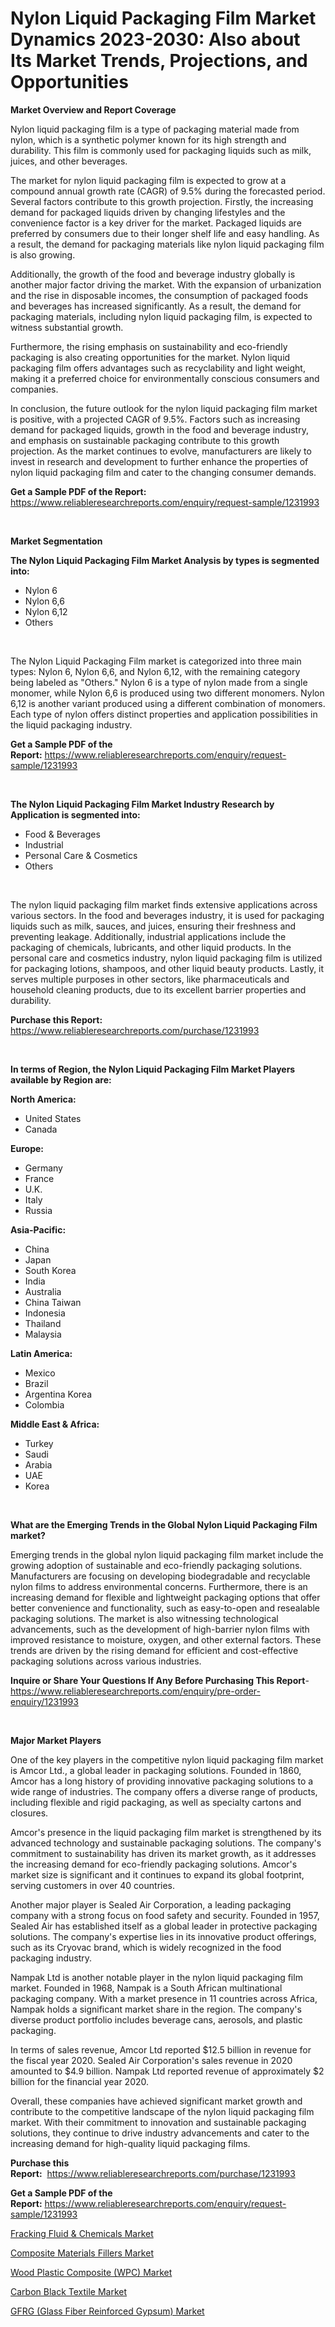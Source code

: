 <p><h1>Nylon Liquid Packaging Film Market Dynamics 2023-2030: Also about Its Market Trends, Projections, and Opportunities</h1></p><p><strong>Market Overview and Report Coverage</strong></p>
<p><p>Nylon liquid packaging film is a type of packaging material made from nylon, which is a synthetic polymer known for its high strength and durability. This film is commonly used for packaging liquids such as milk, juices, and other beverages.</p><p>The market for nylon liquid packaging film is expected to grow at a compound annual growth rate (CAGR) of 9.5% during the forecasted period. Several factors contribute to this growth projection. Firstly, the increasing demand for packaged liquids driven by changing lifestyles and the convenience factor is a key driver for the market. Packaged liquids are preferred by consumers due to their longer shelf life and easy handling. As a result, the demand for packaging materials like nylon liquid packaging film is also growing.</p><p>Additionally, the growth of the food and beverage industry globally is another major factor driving the market. With the expansion of urbanization and the rise in disposable incomes, the consumption of packaged foods and beverages has increased significantly. As a result, the demand for packaging materials, including nylon liquid packaging film, is expected to witness substantial growth.</p><p>Furthermore, the rising emphasis on sustainability and eco-friendly packaging is also creating opportunities for the market. Nylon liquid packaging film offers advantages such as recyclability and light weight, making it a preferred choice for environmentally conscious consumers and companies.</p><p>In conclusion, the future outlook for the nylon liquid packaging film market is positive, with a projected CAGR of 9.5%. Factors such as increasing demand for packaged liquids, growth in the food and beverage industry, and emphasis on sustainable packaging contribute to this growth projection. As the market continues to evolve, manufacturers are likely to invest in research and development to further enhance the properties of nylon liquid packaging film and cater to the changing consumer demands.</p></p>
<p><strong>Get a Sample PDF of the Report:</strong> <a href="https://www.reliableresearchreports.com/enquiry/request-sample/1231993">https://www.reliableresearchreports.com/enquiry/request-sample/1231993</a></p>
<p>&nbsp;</p>
<p><strong>Market Segmentation</strong></p>
<p><strong>The Nylon Liquid Packaging Film Market Analysis by types is segmented into:</strong></p>
<p><ul><li>Nylon 6</li><li>Nylon 6,6</li><li>Nylon 6,12</li><li>Others</li></ul></p>
<p>&nbsp;</p>
<p><p>The Nylon Liquid Packaging Film market is categorized into three main types: Nylon 6, Nylon 6,6, and Nylon 6,12, with the remaining category being labeled as "Others." Nylon 6 is a type of nylon made from a single monomer, while Nylon 6,6 is produced using two different monomers. Nylon 6,12 is another variant produced using a different combination of monomers. Each type of nylon offers distinct properties and application possibilities in the liquid packaging industry.</p></p>
<p><strong>Get a Sample PDF of the Report:</strong>&nbsp;<a href="https://www.reliableresearchreports.com/enquiry/request-sample/1231993">https://www.reliableresearchreports.com/enquiry/request-sample/1231993</a></p>
<p>&nbsp;</p>
<p><strong>The Nylon Liquid Packaging Film Market Industry Research by Application is segmented into:</strong></p>
<p><ul><li>Food & Beverages</li><li>Industrial</li><li>Personal Care & Cosmetics</li><li>Others</li></ul></p>
<p>&nbsp;</p>
<p><p>The nylon liquid packaging film market finds extensive applications across various sectors. In the food and beverages industry, it is used for packaging liquids such as milk, sauces, and juices, ensuring their freshness and preventing leakage. Additionally, industrial applications include the packaging of chemicals, lubricants, and other liquid products. In the personal care and cosmetics industry, nylon liquid packaging film is utilized for packaging lotions, shampoos, and other liquid beauty products. Lastly, it serves multiple purposes in other sectors, like pharmaceuticals and household cleaning products, due to its excellent barrier properties and durability.</p></p>
<p><strong>Purchase this Report:</strong>&nbsp; <a href="https://www.reliableresearchreports.com/purchase/1231993">https://www.reliableresearchreports.com/purchase/1231993</a></p>
<p>&nbsp;</p>
<p><strong>In terms of Region, the Nylon Liquid Packaging Film Market Players available by Region are:</strong></p>
<p>
    <p> <strong> North America: </strong>
        <ul>
            <li>United States</li>
            <li>Canada</li>
        </ul>
        </p> 
    <p> <strong> Europe: </strong>
        <ul>
            <li>Germany</li>
            <li>France</li>
            <li>U.K.</li>
            <li>Italy</li>
            <li>Russia</li>
        </ul>
        </p> 
    <p> <strong> Asia-Pacific: </strong>
        <ul>
            <li>China</li>
            <li>Japan</li>
            <li>South Korea</li>
            <li>India</li>
            <li>Australia</li>
            <li>China Taiwan</li>
            <li>Indonesia</li>
            <li>Thailand</li>
            <li>Malaysia</li>
        </ul>
        </p> 
    <p> <strong> Latin America: </strong>
        <ul>
            <li>Mexico</li>
            <li>Brazil</li>
            <li>Argentina Korea</li>
            <li>Colombia</li>
        </ul>
        </p> 
    <p> <strong> Middle East & Africa: </strong>
        <ul>
            <li>Turkey</li>
            <li>Saudi</li>
            <li>Arabia</li>
            <li>UAE</li>
            <li>Korea</li>
        </ul>
    </p>
    </p>
<p>&nbsp;</p>
<p><strong>What are the Emerging Trends in the Global Nylon Liquid Packaging Film market?</strong></p>
<p><p>Emerging trends in the global nylon liquid packaging film market include the growing adoption of sustainable and eco-friendly packaging solutions. Manufacturers are focusing on developing biodegradable and recyclable nylon films to address environmental concerns. Furthermore, there is an increasing demand for flexible and lightweight packaging options that offer better convenience and functionality, such as easy-to-open and resealable packaging solutions. The market is also witnessing technological advancements, such as the development of high-barrier nylon films with improved resistance to moisture, oxygen, and other external factors. These trends are driven by the rising demand for efficient and cost-effective packaging solutions across various industries.</p></p>
<p><strong>Inquire or Share Your Questions If Any Before Purchasing This Report</strong>- <a href="https://www.reliableresearchreports.com/enquiry/pre-order-enquiry/1231993">https://www.reliableresearchreports.com/enquiry/pre-order-enquiry/1231993</a></p>
<p>&nbsp;</p>
<p><strong>Major Market Players</strong></p>
<p><p>One of the key players in the competitive nylon liquid packaging film market is Amcor Ltd., a global leader in packaging solutions. Founded in 1860, Amcor has a long history of providing innovative packaging solutions to a wide range of industries. The company offers a diverse range of products, including flexible and rigid packaging, as well as specialty cartons and closures.</p><p>Amcor's presence in the liquid packaging film market is strengthened by its advanced technology and sustainable packaging solutions. The company's commitment to sustainability has driven its market growth, as it addresses the increasing demand for eco-friendly packaging solutions. Amcor's market size is significant and it continues to expand its global footprint, serving customers in over 40 countries.</p><p>Another major player is Sealed Air Corporation, a leading packaging company with a strong focus on food safety and security. Founded in 1957, Sealed Air has established itself as a global leader in protective packaging solutions. The company's expertise lies in its innovative product offerings, such as its Cryovac brand, which is widely recognized in the food packaging industry.</p><p>Nampak Ltd is another notable player in the nylon liquid packaging film market. Founded in 1968, Nampak is a South African multinational packaging company. With a market presence in 11 countries across Africa, Nampak holds a significant market share in the region. The company's diverse product portfolio includes beverage cans, aerosols, and plastic packaging.</p><p>In terms of sales revenue, Amcor Ltd reported $12.5 billion in revenue for the fiscal year 2020. Sealed Air Corporation's sales revenue in 2020 amounted to $4.9 billion. Nampak Ltd reported revenue of approximately $2 billion for the financial year 2020.</p><p>Overall, these companies have achieved significant market growth and contribute to the competitive landscape of the nylon liquid packaging film market. With their commitment to innovation and sustainable packaging solutions, they continue to drive industry advancements and cater to the increasing demand for high-quality liquid packaging films.</p></p>
<p><strong>Purchase this Report:</strong>&nbsp;&nbsp;<a href="https://www.reliableresearchreports.com/purchase/1231993">https://www.reliableresearchreports.com/purchase/1231993</a></p>
<p></p>
<p><strong>Get a Sample PDF of the Report:</strong>&nbsp;<a href="https://www.reliableresearchreports.com/enquiry/request-sample/1231993">https://www.reliableresearchreports.com/enquiry/request-sample/1231993</a></p>
<p><p><a href="https://github.com/AKSHATREPORTPRIME/Market-Research-Report-List-2/blob/main/fracking-fluid-chemicals-market.md">Fracking Fluid & Chemicals Market</a></p><p><a href="https://github.com/santosh758595/Market-Research-Report-List-2/blob/main/composite-materials-fillers-market.md">Composite Materials Fillers Market</a></p><p><a href="https://github.com/Chiragrp26/Market-Research-Report-List-2/blob/main/wood-plastic-composite-wpc-market.md">Wood Plastic Composite (WPC) Market</a></p><p><a href="https://github.com/Chiragrp25/Market-Research-Report-List-2/blob/main/carbon-black-textile-market.md">Carbon Black Textile Market</a></p><p><a href="https://github.com/lilstefpacute/Market-Research-Report-List-2/blob/main/gfrg-glass-fiber-reinforced-gypsum-market.md">GFRG (Glass Fiber Reinforced Gypsum) Market</a></p></p>